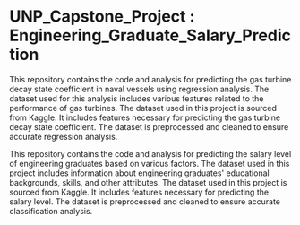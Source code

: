 # UNP_Capstone_Project : Engineering_Graduate_Salary_Prediction

This repository contains the code and analysis for predicting the gas turbine decay state coefficient in naval vessels using regression analysis. The dataset used for this analysis includes various features related to the performance of gas turbines. The dataset used in this project is sourced from Kaggle. It includes features necessary for predicting the gas turbine decay state coefficient. The dataset is preprocessed and cleaned to ensure accurate regression analysis. 

This repository contains the code and analysis for predicting the salary level of engineering graduates based on various factors. The dataset used in this project includes information about engineering graduates' educational backgrounds, skills, and other attributes. The dataset used in this project is sourced from Kaggle. It includes features necessary for predicting the salary level. The dataset is preprocessed and cleaned to ensure accurate classification analysis.
